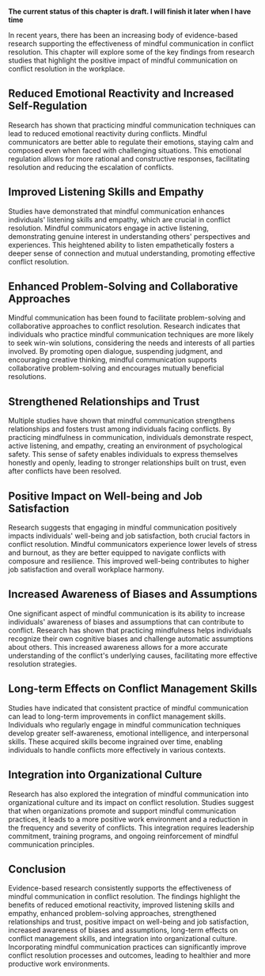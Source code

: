 **The current status of this chapter is draft. I will finish it later when I have time**

In recent years, there has been an increasing body of evidence-based research supporting the effectiveness of mindful communication in conflict resolution. This chapter will explore some of the key findings from research studies that highlight the positive impact of mindful communication on conflict resolution in the workplace.

Reduced Emotional Reactivity and Increased Self-Regulation
----------------------------------------------------------

Research has shown that practicing mindful communication techniques can lead to reduced emotional reactivity during conflicts. Mindful communicators are better able to regulate their emotions, staying calm and composed even when faced with challenging situations. This emotional regulation allows for more rational and constructive responses, facilitating resolution and reducing the escalation of conflicts.

Improved Listening Skills and Empathy
-------------------------------------

Studies have demonstrated that mindful communication enhances individuals' listening skills and empathy, which are crucial in conflict resolution. Mindful communicators engage in active listening, demonstrating genuine interest in understanding others' perspectives and experiences. This heightened ability to listen empathetically fosters a deeper sense of connection and mutual understanding, promoting effective conflict resolution.

Enhanced Problem-Solving and Collaborative Approaches
-----------------------------------------------------

Mindful communication has been found to facilitate problem-solving and collaborative approaches to conflict resolution. Research indicates that individuals who practice mindful communication techniques are more likely to seek win-win solutions, considering the needs and interests of all parties involved. By promoting open dialogue, suspending judgment, and encouraging creative thinking, mindful communication supports collaborative problem-solving and encourages mutually beneficial resolutions.

Strengthened Relationships and Trust
------------------------------------

Multiple studies have shown that mindful communication strengthens relationships and fosters trust among individuals facing conflicts. By practicing mindfulness in communication, individuals demonstrate respect, active listening, and empathy, creating an environment of psychological safety. This sense of safety enables individuals to express themselves honestly and openly, leading to stronger relationships built on trust, even after conflicts have been resolved.

Positive Impact on Well-being and Job Satisfaction
--------------------------------------------------

Research suggests that engaging in mindful communication positively impacts individuals' well-being and job satisfaction, both crucial factors in conflict resolution. Mindful communicators experience lower levels of stress and burnout, as they are better equipped to navigate conflicts with composure and resilience. This improved well-being contributes to higher job satisfaction and overall workplace harmony.

Increased Awareness of Biases and Assumptions
---------------------------------------------

One significant aspect of mindful communication is its ability to increase individuals' awareness of biases and assumptions that can contribute to conflict. Research has shown that practicing mindfulness helps individuals recognize their own cognitive biases and challenge automatic assumptions about others. This increased awareness allows for a more accurate understanding of the conflict's underlying causes, facilitating more effective resolution strategies.

Long-term Effects on Conflict Management Skills
-----------------------------------------------

Studies have indicated that consistent practice of mindful communication can lead to long-term improvements in conflict management skills. Individuals who regularly engage in mindful communication techniques develop greater self-awareness, emotional intelligence, and interpersonal skills. These acquired skills become ingrained over time, enabling individuals to handle conflicts more effectively in various contexts.

Integration into Organizational Culture
---------------------------------------

Research has also explored the integration of mindful communication into organizational culture and its impact on conflict resolution. Studies suggest that when organizations promote and support mindful communication practices, it leads to a more positive work environment and a reduction in the frequency and severity of conflicts. This integration requires leadership commitment, training programs, and ongoing reinforcement of mindful communication principles.

Conclusion
----------

Evidence-based research consistently supports the effectiveness of mindful communication in conflict resolution. The findings highlight the benefits of reduced emotional reactivity, improved listening skills and empathy, enhanced problem-solving approaches, strengthened relationships and trust, positive impact on well-being and job satisfaction, increased awareness of biases and assumptions, long-term effects on conflict management skills, and integration into organizational culture. Incorporating mindful communication practices can significantly improve conflict resolution processes and outcomes, leading to healthier and more productive work environments.
